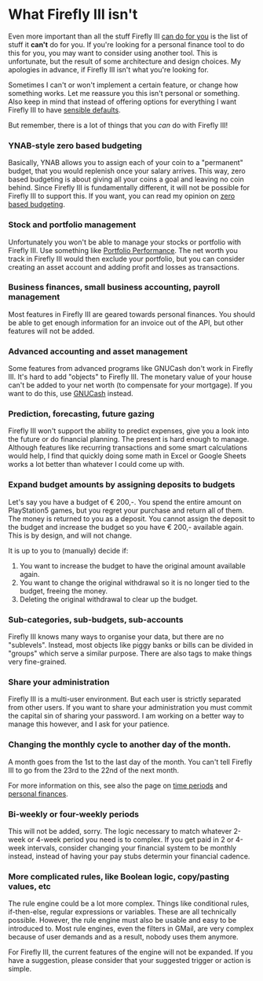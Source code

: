 # What Firefly III isn't

Even more important than all the stuff Firefly III [can do for you](../firefly-iii/about/introduction.md) is the list of stuff it **can't** do for you. If you're looking for a personal finance tool to do this for you, you may want to consider using another tool. This is unfortunate, but the result of some architecture and design choices. My apologies in advance, if Firefly III isn't what you're looking for.

Sometimes I can't or won't implement a certain feature, or change how something works. Let me reassure you this isn't personal or something. Also keep in mind that instead of offering options for everything I want Firefly III to have [sensible defaults](https://en.wikipedia.org/wiki/Convention_over_configuration).

But remember, there is a lot of things that you *can* do with Firefly III!

### YNAB-style zero based budgeting

Basically, YNAB allows you to assign each of your coin to a "permanent" budget, that you would replenish once your salary arrives. This way, zero based budgeting is about giving all your coins a goal and leaving no coin behind. Since Firefly III is fundamentally different, it will not be possible for Firefly III to support this. If you want, you can read my opinion on [zero based budgeting](../firefly-iii/background/zero-based-budgeting.md).

### Stock and portfolio management

Unfortunately you won't be able to manage your stocks or portfolio with Firefly III. Use something like [Portfolio Performance](https://www.portfolio-performance.info/). The net worth you track in Firefly III would then exclude your portfolio, but you can consider creating an asset account and adding profit and losses as transactions.

### Business finances, small business accounting, payroll management

Most features in Firefly III are geared towards personal finances. You should be able to get enough information for an invoice out of the API, but other features will not be added.

### Advanced accounting and asset management

Some features from advanced programs like GNUCash don't work in Firefly III. It's hard to add "objects" to Firefly III. The monetary value of your house can't be added to your net worth (to compensate for your mortgage). If you want to do this, use [GNUCash](https://gnucash.org/) instead.

### Prediction, forecasting, future gazing

Firefly III won't support the ability to predict expenses, give you a look into the future or do financial planning. The present is hard enough to manage. Although features like recurring transactions and some smart calculations would help, I find that quickly doing some math in Excel or Google Sheets works a lot better than whatever I could come up with.

### Expand budget amounts by assigning deposits to budgets

Let's say you have a budget of € 200,-. You spend the entire amount on PlayStation5 games, but you regret your purchase and return all of them. The money is returned to you as a deposit. You cannot assign the deposit to the budget and increase the budget so you have € 200,- available again. This is by design, and will not change.

It is up to you to (manually) decide if:

1. You want to increase the budget to have the original amount available again.
2. You want to change the original withdrawal so it is no longer tied to the budget, freeing the money.
3. Deleting the original withdrawal to clear up the budget.

### Sub-categories, sub-budgets, sub-accounts

Firefly III knows many ways to organise your data, but there are no "sublevels". Instead, most objects like piggy banks or bills can be divided in "groups" which serve a similar purpose. There are also tags to make things very fine-grained.

### Share your administration

Firefly III is a multi-user environment. But each user is strictly separated from other users. If you want to share your administration you must commit the capital sin of sharing your password. I am working on a better way to manage this however, and I ask for your patience.

### Changing the monthly cycle to another day of the month.

A month goes from the 1st to the last day of the month. You can't tell Firefly III to go from the 23rd to the 22nd of the next month.

For more information on this, see also the page on [time periods](../firefly-iii/background/time-periods.md) and [personal finances](../firefly-iii/background/personal-finances.md).

### Bi-weekly or four-weekly periods

This will not be added, sorry. The logic necessary to match whatever 2-week or 4-week period you need is to complex. If you get paid in 2 or 4-week intervals, consider changing your financial system to be monthly instead, instead of having your pay stubs determin your financial cadence.

### More complicated rules, like Boolean logic, copy/pasting values, etc

The rule engine could be a lot more complex. Things like conditional rules, if-then-else, regular expressions or variables. These are all technically possible. However, the rule engine must also be usable and easy to be introduced to. Most rule engines, even the filters in GMail, are very complex because of user demands and as a result, nobody uses them anymore.

For Firefly III, the current features of the engine will not be expanded. If you have a suggestion, please consider that your suggested trigger or action is simple.
